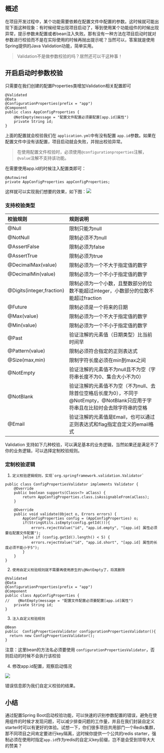 ## 概述

在项目开发过程中，某个功能需要依赖在配置文件中配置的参数。这时候就可能出现下面这种现象：有时候经常出现项目启动了，等到使用某个功能组件的时候出现异常，提示参数未配置或者bean注入失败。那有没有一种方法在项目启动时就对参数进行校验而不是在实际使用的时候再抛出提示呢？当然可以，答案就是使用Spring提供的Java Validation功能，简单实用。

> Validation不是做参数校验的吗？居然还可以干这种事！

## 开启启动时参数校验

只需要在我们创建的配置Properties类增加Validation相关配置即可

```
@Validated
@Data
@ConfigurationProperties(prefix = "app")
@Component
public class AppConfigProperties {
    @NotEmpty(message = "配置文件配置必须要配置[app.id]属性")
    private String id;
}
```

上面的配置就会校验我们在 `application.yml`中有没有配置 `app.id`参数。如果在配置文件中没有该配置，项目启动就会失败，并抛出校验异常。

> 在使用配置文件校验时，必须使用`@configurationproperties`注解，`@value`注解不支持该功能。

在需要使用app.id的时候注入配置类即可：

```
@Autowired
private AppConfigProperties appConfigProperties;
```

这样就可以实现我们想要的效果，如下图：![](https://mmbiz.qpic.cn/mmbiz_png/PxMzT0Oibf4homSsWeNuC9wqmAbrPxaJ1jF7PPEjEUsuOA5LmibUbIH55G4rhTQ1hTHRpssbU6AE7BeucLhdWs8w/640?wx_fmt=png)

### 支持校验类型

| 校验规则 | 规则说明 |
| :-- | :-- |
| \@Null | 限制只能为null |
| \@NotNull | 限制必须不为null |
| \@AssertFalse | 限制必须为false |
| \@AssertTrue | 限制必须为true |
| \@DecimalMax\(value\) | 限制必须为一个不大于指定值的数字 |
| \@DecimalMin\(value\) | 限制必须为一个不小于指定值的数字 |
| \@Digits\(integer,fraction\) | 限制必须为一个小数，且整数部分的位数不能超过integer，小数部分的位数不能超过fraction |
| \@Future | 限制必须是一个将来的日期 |
| \@Max\(value\) | 限制必须为一个不大于指定值的数字 |
| \@Min\(value\) | 限制必须为一个不小于指定值的数字 |
| \@Past | 验证注解的元素值（日期类型）比当前时间早 |
| \@Pattern\(value\) | 限制必须符合指定的正则表达式 |
| \@Size\(max,min\) | 限制字符长度必须在min到max之间 |
| \@NotEmpty | 验证注解的元素值不为null且不为空（字符串长度不为0、集合大小不为0） |
| \@NotBlank | 验证注解的元素值不为空（不为null、去除首位空格后长度为0），不同于\@NotEmpty，\@NotBlank只应用于字符串且在比较时会去除字符串的空格 |
| \@Email | 验证注解的元素值是Email，也可以通过正则表达式和flag指定自定义的email格式 |

Validation 支持如下几种校验，可以满足基本的业务逻辑，当然如果还是满足不了你的业务逻辑，可以选择定制校验规则。

### 定制校验逻辑

 1.     定义校验逻辑规则，实现`org.springframework.validation.Validator`

```
public class ConfigPropertiesValidator implements Validator {
    @Override
    public boolean supports(Class<?> aClass) {
        return AppConfigProperties.class.isAssignableFrom(aClass);
    }

    @Override
    public void validate(Object o, Errors errors) {
        AppConfigProperties config = (AppConfigProperties) o;
        if(StringUtils.isEmpty(config.getId())){
            errors.rejectValue("id", "app.id.empty", "[app.id] 属性必须要在配置文件配置");
        }else if (config.getId().length() < 5) {
            errors.rejectValue("id", "app.id.short", "[app.id] 属性的长度必须不能小于5");
        }
    }
}
```

  

 2.     使用自定义校验规则就不需要再使用原生的\@NotEmpty了，将其删除

```
@Validated
@Data
@ConfigurationProperties(prefix = "app")
@Component
public class AppConfigProperties {
//    @NotEmpty(message = "配置文件配置必须要配置[app.id]属性")
    private String id;
}
```

  

 3.     注入自定义校验规则

```
@Bean
public  ConfigPropertiesValidator configurationPropertiesValidator(){
  return new ConfigPropertiesValidator();
}
```

注意：这里bean的方法名必须要使用 `configurationPropertiesValidator`，否则启动的时候不会执行该校验  

4.  修改app.id配置，观察启动情况

![](https://mmbiz.qpic.cn/mmbiz_png/PxMzT0Oibf4homSsWeNuC9wqmAbrPxaJ1mWiaaH9JPjiaUpLj4XRuSabpngibbia8tV62yO3aibticq2krZcCogRlxiarw/640?wx_fmt=png)

错误信息即为我们自定义校验的结果。  

## 小结

通过配置Spring Boot启动校验功能，可以快速的识别参数配置的错误，避免在使用组件的时候才发现问题，可以减少排查问题的工作量，并且在我们封装自定义starter时可以有更好的体验。试想一下，你们很多项目共用部门一个Redis集群，那不同项目之间肯定要进行key隔离，这时候你提供一个公共的redis starter，强制必须在使用时指定`app.id`作为redis的自定义key前缀，岂不是会受到领导大大的赞美？  
